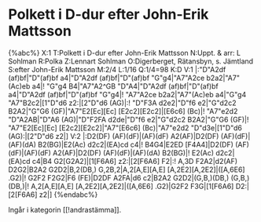 # Polkett i D-dur efter John-Erik Mattsson

{%abc%}
X:1
T:Polkett i D-dur efter John-Erik Mattsson
N:Uppt. & arr: L Sohlman
R:Polka
Z:Lennart Sohlman
O:Digerberget, Rätansbyn, s. Jämtland  
S:efter John-Erik Mattsson
M:2/4
L:1/16
Q:1/4=98
K:D
V:1
|:"D"A2df (af)bf|"D"(af)bf a4|"D"A2df (af)bf|"D"(af)bf "G"g4|"A7"A2ce b2a2|"A7"(Ac)eb a4|!
"G"g4 B4|"A7"A2^GB "D"A4|"D"A2df (af)bf|"D"(af)bf a4|"D"A2df (af)bf|"D"(af)bf "G"g4|!
"A7"A2ce b2a2|"A7"(Ac)eb a4|"G"g4 "A7"B2c2|[1"D"d6 z2:|[2"D"d6 (AG)|:!
"D"F3A d2e2|"D"f6 e2|"G"d2c2 B2A2|"G"G6 (GF)|"A7"E2[Ec][Ec] [E2c2][E2c2]|[E6c6] (Bc)|!
"A7"e2d2 "D"A2AB|"D"A6 (AG)|"D"F2FA d2de|"D"f6 e2|"G"d2c2 B2A2|"G"G6 (GF)|!
"A7"E2[Ec][Ec] [E2c2][E2c2]|"A7"[E6c6] (Bc)|"A7"e2d2 "D"d3e|[1"D"d6 (AG):|[2"D"d6 z2|]
V:2
|:D2(DF) (AF)(dF)|(AF)(dF) A2(AF)|D2(DF) (AF)(dF)|(AF)(dA) B2(BG)|E2(Ac) d2c2|(EA)cd c4|!
B4G4|E2ED [F4A4]|D2(DF) (AF)(dF)|(AF)(dF) A2(AF)|D2(DF) (AF)(dF)|(AF)(dA) B2(BG)|!
E2(Ac) d2c2|(EA)cd c4|B4 G2[G2A2]|[1[F6A6] z2:|[2[F6A6] F2|:!
A,3D F2A2|d2(AF) D2G2|B2A2 G2D2|B,2(DB,) G,2B,2|A,2[A,E][A,E] [A,2E2][A,2E2]|([A,6E6] .G2)|!
G2F2 F2G2|F6 (FE)|D2DF A2FA|d6 c2|B2A2 G2D2|(G,B,)(DB,) (G,B,)(DB,)|!
A,2[A,E][A,E] [A,2E2][A,2E2]|([A,6E6] .G2)|G2F2 F3G|[1[F6A6] D2:|[2[F6A6] z2|]
{%endabc%}

Ingår i kategorin [[!andrastämma]].
